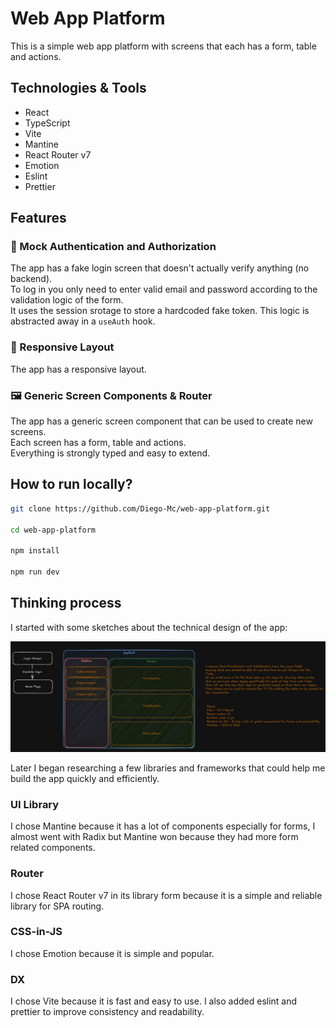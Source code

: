 # Web App Platform

This is a simple web app platform with screens that each has a form, table and actions.

## Technologies & Tools

- React
- TypeScript
- Vite
- Mantine
- React Router v7
- Emotion
- Eslint
- Prettier

## Features

### 🔐 Mock Authentication and Authorization

The app has a fake login screen that doesn't actually verify anything (no backend).\
To log in you only need to enter valid email and password according to the validation logic of the form.\
It uses the session srotage to store a hardcoded fake token.
This logic is abstracted away in a `useAuth` hook.

### 📱 Responsive Layout

The app has a responsive layout.

### 🖼️ Generic Screen Components & Router

The app has a generic screen component that can be used to create new screens.\
Each screen has a form, table and actions.\
Everything is strongly typed and easy to extend.

## How to run locally?

```bash
git clone https://github.com/Diego-Mc/web-app-platform.git

cd web-app-platform

npm install

npm run dev
```

## Thinking process

I started with some sketches about the technical design of the app:

![The plan](./docs/plan.png)

Later I began researching a few libraries and frameworks that could help me build the app quickly and efficiently.

### UI Library

I chose Mantine because it has a lot of components especially for forms, I almost went with Radix but Mantine won because they had more form related components.

### Router

I chose React Router v7 in its library form because it is a simple and reliable library for SPA routing.

### CSS-in-JS

I chose Emotion because it is simple and popular.

### DX

I chose Vite because it is fast and easy to use. I also added eslint and prettier to improve consistency and readability.
